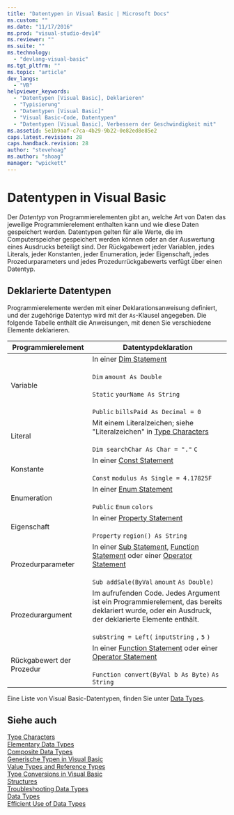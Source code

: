 ```yaml
---
title: "Datentypen in Visual Basic | Microsoft Docs"
ms.custom: ""
ms.date: "11/17/2016"
ms.prod: "visual-studio-dev14"
ms.reviewer: ""
ms.suite: ""
ms.technology: 
  - "devlang-visual-basic"
ms.tgt_pltfrm: ""
ms.topic: "article"
dev_langs: 
  - "VB"
helpviewer_keywords: 
  - "Datentypen [Visual Basic], Deklarieren"
  - "Typisierung"
  - "Datentypen [Visual Basic]"
  - "Visual Basic-Code, Datentypen"
  - "Datentypen [Visual Basic], Verbessern der Geschwindigkeit mit"
ms.assetid: 5e1b9aaf-c7ca-4b29-9b22-0e82ed8e85e2
caps.latest.revision: 28
caps.handback.revision: 28
author: "stevehoag"
ms.author: "shoag"
manager: "wpickett"
---
```

# Datentypen in Visual Basic
Der *Datentyp* von Programmierelementen gibt an, welche Art von Daten das jeweilige Programmierelement enthalten kann und wie diese Daten gespeichert werden.  Datentypen gelten für alle Werte, die im Computerspeicher gespeichert werden können oder an der Auswertung eines Ausdrucks beteiligt sind.  Der Rückgabewert jeder Variablen, jedes Literals, jeder Konstanten, jeder Enumeration, jeder Eigenschaft, jedes Prozedurparameters und jedes Prozedurrückgabewerts verfügt über einen Datentyp.  
  
## Deklarierte Datentypen  
 Programmierelemente werden mit einer Deklarationsanweisung definiert, und der zugehörige Datentyp wird mit der `As`\-Klausel angegeben.  Die folgende Tabelle enthält die Anweisungen, mit denen Sie verschiedene Elemente deklarieren.  
  
|Programmierelement|Datentypdeklaration|  
|------------------------|-------------------------|  
|Variable|In einer [Dim Statement](../../../../visual-basic/language-reference/statements/dim-statement.md)<br /><br /> `Dim`   `amount As Double`<br /><br /> `Static`   `yourName As String`<br /><br /> `Public`   `billsPaid As Decimal = 0`|  
|Literal|Mit einem Literalzeichen; siehe "Literalzeichen" in [Type Characters](../../../../visual-basic/programming-guide/language-features/data-types/type-characters.md)<br /><br /> `Dim searchChar As Char = "."`  `C`|  
|Konstante|In einer [Const Statement](../../../../visual-basic/language-reference/statements/const-statement.md)<br /><br /> `Const`   `modulus As Single = 4.17825F`|  
|Enumeration|In einer [Enum Statement](../../../../visual-basic/language-reference/statements/enum-statement.md)<br /><br /> `Public`   `Enum`   `colors`|  
|Eigenschaft|In einer [Property Statement](../../../../visual-basic/language-reference/statements/property-statement.md)<br /><br /> `Property`   `region() As String`|  
|Prozedurparameter|In einer [Sub Statement](../../../../visual-basic/language-reference/statements/sub-statement.md), [Function Statement](../../../../visual-basic/language-reference/statements/function-statement.md) oder einer [Operator Statement](../../../../visual-basic/language-reference/statements/operator-statement.md)<br /><br /> `Sub addSale(ByVal`   `amount`   `As Double)`|  
|Prozedurargument|Im aufrufenden Code. Jedes Argument ist ein Programmierelement, das bereits deklariert wurde, oder ein Ausdruck, der deklarierte Elemente enthält.<br /><br /> `subString = Left(`  `inputString`  `,`   `5`  `)`|  
|Rückgabewert der Prozedur|In einer [Function Statement](../../../../visual-basic/language-reference/statements/function-statement.md) oder einer [Operator Statement](../../../../visual-basic/language-reference/statements/operator-statement.md)<br /><br /> `Function convert(ByVal b As Byte)`   `As String`|  
  
 Eine Liste von Visual Basic\-Datentypen, finden Sie unter [Data Types](../../../../visual-basic/language-reference/data-types/data-type-summary.md).  
  
## Siehe auch  
 [Type Characters](../../../../visual-basic/programming-guide/language-features/data-types/type-characters.md)   
 [Elementary Data Types](../../../../visual-basic/programming-guide/language-features/data-types/elementary-data-types.md)   
 [Composite Data Types](../../../../visual-basic/programming-guide/language-features/data-types/composite-data-types.md)   
 [Generische Typen in Visual Basic](../../../../visual-basic/programming-guide/language-features/data-types/generic-types.md)   
 [Value Types and Reference Types](../../../../visual-basic/programming-guide/language-features/data-types/value-types-and-reference-types.md)   
 [Type Conversions in Visual Basic](../../../../visual-basic/programming-guide/language-features/data-types/type-conversions.md)   
 [Structures](../../../../visual-basic/programming-guide/language-features/data-types/structures.md)   
 [Troubleshooting Data Types](../../../../visual-basic/programming-guide/language-features/data-types/troubleshooting-data-types.md)   
 [Data Types](../../../../visual-basic/language-reference/data-types/data-type-summary.md)   
 [Efficient Use of Data Types](../../../../visual-basic/programming-guide/language-features/data-types/efficient-use-of-data-types.md)